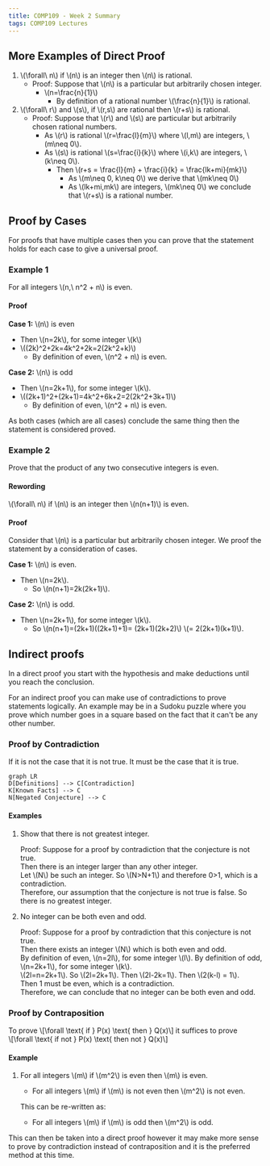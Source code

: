 ```yaml
---
title: COMP109 - Week 2 Summary
tags: COMP109 Lectures
---
```

## More Examples of Direct Proof
1. \\(\\forall\\ n\\) if \\(n\\) is an integer then \\(n\\) is rational. 
	* Proof: Suppose that \\(n\\) is a particular but arbitrarily chosen integer.
		* \\(n=\\frac{n}{1}\\)
			* By definition of a rational number \\(\\frac{n}{1}\\) is rational.
1. \\(\\forall\\ r\\) and \\(s\\), if \\(r,s\\) are rational then \\(r+s\\) is rational.
	* Proof: Suppose that \\(r\\) and \\(s\\) are particular but arbitrarily chosen rational numbers.
		* As \\(r\\) is rational \\(r=\\frac{l}{m}\\) where \\(l,m\\) are integers, \\(m\\neq 0\\).
		* As \\(s\\) is rational \\(s=\\frac{i}{k}\\) where \\(i,k\\) are integers, \\(k\\neq 0\\).
			* Then \\(r+s = \\frac{l}{m} + \\frac{i}{k} = \\frac{lk+mi}{mk}\\)
				* As \\(m\\neq 0, k\\neq 0\\) we derive that \\(mk\\neq 0\\)
				* As \\(lk+mi,mk\\) are integers, \\(mk\\neq 0\\) we conclude that \\(r+s\\) is a rational number. 

## Proof by Cases
For proofs that have multiple cases then you can prove that the statement holds for each case to give a universal proof.

### Example 1
For all integers \\(n,\\ n^2 + n\\) is even.

#### Proof
**Case 1:** \\(n\\) is even  

* Then \\(n=2k\\), for some integer \\(k\\)  
* \\((2k)^2+2k=4k^2+2k=2(2k^2+k)\\)
	* By definition of even, \\(n^2 + n\\) is even. 

**Case 2:** \\(n\\) is odd

* Then \\(n=2k+1\\), for some integer \\(k\\).
* \\((2k+1)^2+(2k+1)=4k^2+6k+2=2(2k^2+3k+1)\\)
	* By definition of even, \\(n^2 + n\\) is even. 
	
As both cases (which are all cases) conclude the same thing then the statement is considered proved.

### Example 2
Prove that the product of any two consecutive integers is even. 

#### Rewording
\\(\\forall\\ n\\) if \\(n\\) is an integer then \\(n(n+1)\\) is even. 

#### Proof
Consider that \\(n\\) is a particular but arbitrarily chosen integer. We proof the statement by a consideration of cases.

**Case 1:** \\(n\\) is even.

* Then \\(n=2k\\).
	* So \\(n(n+1)=2k(2k+1)\\).

**Case 2:** \\(n\\) is odd.
	
* Then \\(n=2k+1\\), for some integer \\(k\\).
	* So \\(n(n+1)=(2k+1)((2k+1)+1)= (2k+1)(2k+2)\\) \\(= 2(2k+1)(k+1)\\).

## Indirect proofs
In a direct proof you start with the hypothesis and make deductions until you reach the conclusion.

For an indirect proof you can make use of contradictions to prove statements logically. An example may be in a Sudoku puzzle where you prove which number goes in a square based on the fact that it can't be any other number.

### Proof by Contradiction
If it is not the case that it is not true. It must be the case that it is true.

```mermaid
graph LR
D[Definitions] --> C[Contradiction]
K[Known Facts] --> C
N[Negated Conjecture] --> C
```

#### Examples
1. Show that there is not greatest integer.

	Proof: Suppose for a proof by contradiction that the conjecture is not true.  
	Then there is an integer larger than any other integer.  
	Let \\(N\\) be such an integer.
	So \\(N>N+1\\) and therefore 0>1, which is a contradiction.  
	Therefore, our  assumption that the conjecture is not true is false. So there is no greatest integer.
2. No integer can be both even and odd.
	
	Proof: Suppose for a proof by contradiction that this conjecture is not true.  
	Then there exists an integer \\(N\\) which is both even and odd.  
	By definition of even, \\(n=2l\\), for some integer \\(l\\). 
	By definition of odd, \\(n=2k+1\\), for some integer \\(k\\).  
	\\(2l=n=2k+1\\). So \\(2l=2k+1\\). Then \\(2l-2k=1\\). Then \\(2(k-l) = 1\\).  
	Then 1 must be even, which is a contradiction.  
	Therefore, we can conclude that no integer can be both even and odd.

### Proof by Contraposition
To prove 
\\[\\forall \\text{ if } P(x) \\text{ then } Q(x)\\]
it suffices to prove  
\\[\\forall \\text{ if not } P(x) \\text{ then not } Q(x)\\]

#### Example
1. For all integers \\(m\\) if \\(m^2\\) is even then \\(m\\) is even.
	* For all integers \\(m\\) if \\(m\\) is not even then \\(m^2\\) is not even.
	
	This can be re-written as:
	
	* For all integers \\(m\\) if \\(m\\) is odd then \\(m^2\\) is odd.

This can then be taken into a direct proof however it may make more sense to prove by contradiction instead of contraposition and it is the preferred method at this time.
